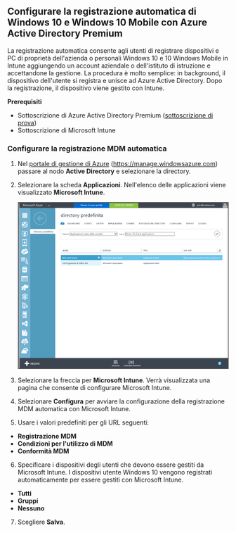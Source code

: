 ## <a name="set-up-windows-10-and-windows-10-mobile-automatic-enrollment-with-azure-active-directory-premium"></a>Configurare la registrazione automatica di Windows 10 e Windows 10 Mobile con Azure Active Directory Premium

La registrazione automatica consente agli utenti di registrare dispositivi e PC di proprietà dell'azienda o personali Windows 10 e 10 Windows Mobile in Intune aggiungendo un account aziendale o dell'istituto di istruzione e accettandone la gestione. La procedura è molto semplice: in background, il dispositivo dell'utente si registra e unisce ad Azure Active Directory. Dopo la registrazione, il dispositivo viene gestito con Intune.

**Prerequisiti**
- Sottoscrizione di Azure Active Directory Premium ([sottoscrizione di prova](http://go.microsoft.com/fwlink/?LinkID=816845))
- Sottoscrizione di Microsoft Intune


### <a name="configure-automatic-mdm-enrollment"></a>Configurare la registrazione MDM automatica

1. Nel [portale di gestione di Azure](https://manage.windowsazure.com) (https://manage.windowsazure.com) passare al nodo **Active Directory** e selezionare la directory.

2. Selezionare la scheda **Applicazioni**. Nell'elenco delle applicazioni viene visualizzato **Microsoft Intune**.

    ![App di Azure AD con Microsoft Intune](../media/aad-intune-app.png)

3. Selezionare la freccia per **Microsoft Intune**. Verrà visualizzata una pagina che consente di configurare Microsoft Intune.

4. Selezionare **Configura** per avviare la configurazione della registrazione MDM automatica con Microsoft Intune.

5. Usare i valori predefiniti per gli URL seguenti:

  - **Registrazione MDM**
  - **Condizioni per l'utilizzo di MDM** 
  - **Conformità MDM**

6.  Specificare i dispositivi degli utenti che devono essere gestiti da Microsoft Intune. I dispositivi utente Windows 10 vengono registrati automaticamente per essere gestiti con Microsoft Intune.

  - **Tutti**
  - **Gruppi**
  - **Nessuno**

7. Scegliere **Salva**.
